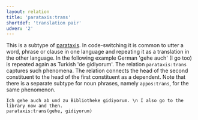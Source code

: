 ```yaml
---
layout: relation
title: 'parataxis:trans'
shortdef: 'translation pair'
udver: '2'
---
```


This is a subtype of  [parataxis](). 
In code-switching it is common to utter a word, phrase or clause in one language and repeating it as a translation in the other language. 
In the following example German 'gehe auch' (I go too) is repeated again as Turkish 'de gidiyorum'. The relation `parataxis:trans` captures
such phenomena. The relation connects the head of the second constituent to the head of the first constituent as a dependent.
Note that there is a separate subtype for noun phrases, namely `appos:trans`, for the same phenomenon.


~~~ sdparse
Ich gehe auch ab und zu Bibliotheke gidiyorum. \n I also go to the library now and then.
parataxis:trans(gehe, gidiyorum)
~~~


<!-- Interlanguage links updated Po 6. listopadu 2023, 21:43:26 CET -->
